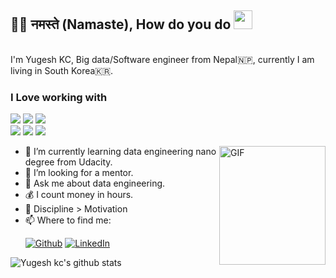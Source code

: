 

<h2>🙏🏻 नमस्ते (Namaste), How do you do <img src="https://emojis.slackmojis.com/emojis/images/1531849430/4246/blob-sunglasses.gif?1531849430" width="30"/> 
</h2>

</br>
I'm Yugesh KC, Big data/Software engineer from Nepal🇳🇵, currently I am living in South Korea🇰🇷.

<h3> I Love working with</h3>
<p>
<img src="https://img.shields.io/badge/Python-0089D6?style=flat-square&logo=python&logoColor=white">
<img src="https://img.shields.io/badge/MongoDB-47A248?style=flat-square&logo=MongoDB&logoColor=white">
<img src="https://img.shields.io/badge/PostgreSQL-002000?style=flat-square&logo=PostgreSQL&logoColor=white">
</br>
<img src="https://img.shields.io/badge/Apache Cassandra-000000?style=flat-square&logo=Apache Cassandra&logoColor=white">
<img src="https://img.shields.io/badge/GitHub-000000?style=flat-square&logo=github&logoColor=white">
<img src="https://img.shields.io/badge/vscode-000000?style=flat-square&logo=Visual Studio Code&logoColor=white">
</p>
<img align="right" alt="GIF" src="https://media.giphy.com/media/nGMnDqebzDcfm/giphy.gif" width="170" height="190" />

- 🌱 I’m currently learning data engineering nano degree from Udacity.
- 👯 I’m looking for a mentor.
- 💬 Ask me about data engineering.
- 💰 I count money in hours.
- 💪 Discipline > Motivation
- 📫 Where to find me: <p><a href="https://github.com/yugyesh" target="_blank"><img alt="Github" src="https://img.shields.io/badge/GitHub-%2312100E.svg?&style=for-the-badge&logo=Github&logoColor=white" /></a> <a href="https://www.linkedin.com/in/yugesh-kc-a0788059/" target="_blank"><img alt="LinkedIn" src="https://img.shields.io/badge/linkedin-%230077B5.svg?&style=for-the-badge&logo=linkedin&logoColor=white" /></a></p>

![Yugesh kc's github stats](https://github-readme-stats.vercel.app/api?username=yugyesh&show_icons=true&hide_border=true&theme=dark)
